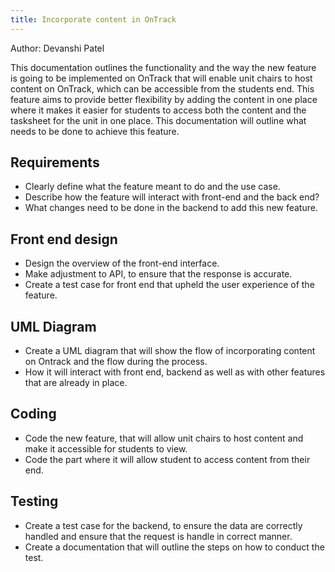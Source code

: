 ```yaml
---
title: Incorporate content in OnTrack
---
```


Author: Devanshi Patel

This documentation outlines the functionality and the way the new feature is
going to be implemented on OnTrack that will enable unit chairs to host
content on OnTrack, which can be accessible from the
students end. This feature aims to provide better flexibility by adding
the content in one place where it makes it easier for students to access
both the content and the tasksheet for the unit in one place. This documentation
will outline what needs to be done to achieve this feature.

## Requirements

- Clearly define what the feature meant to do and the use case.
- Describe how the feature will interact with front-end and the back end?
- What changes need to be done in the backend to add this new feature.

## Front end design

- Design the overview of the front-end interface.
- Make adjustment to API, to ensure that the response is accurate.
- Create a test case for front end that upheld the user experience of the feature.

## UML Diagram

- Create a UML diagram that will show the flow of incorporating content on
  Ontrack and the flow during the process.
- How it will interact with front end, backend as well as with other features
  that are already in place.

## Coding

- Code the new feature, that will allow unit chairs to host content and make
  it accessible for students to view.
- Code the part where it will allow student to access content from their end.

## Testing

- Create a test case for the backend, to ensure the data are correctly handled
  and ensure that the request is handle in correct manner.
- Create a documentation that will outline the steps on how to conduct the test.

